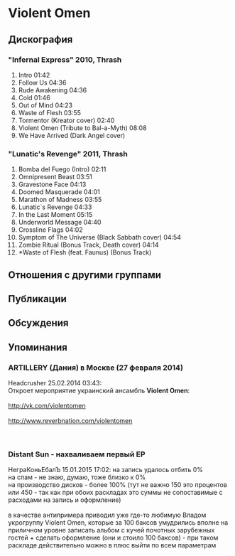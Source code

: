 # Violent Omen



## Дискография

### "Infernal Express" 2010, Thrash

1. Intro	01:42	 
2. Follow Us	04:36	 
3. Rude Awakening	04:36	 
4. Cold	01:46	 
5. Out of Mind	04:23	 
6. Waste of Flesh	03:55	 
7. Tormentor (Kreator cover)	02:40	 
8. Violent Omen (Tribute to Bal-a-Myth)	08:08	 
9. We Have Arrived (Dark Angel cover)

### "Lunatic's Revenge" 2011, Thrash

1. Bomba del Fuego (Intro)	02:11	 
2. Omnipresent Beast	03:51	 
3. Gravestone Face	04:13	 
4. Doomed Masquerade	04:01	 
5. Marathon of Madness	03:55	 
6. Lunatic`s Revenge	04:33
7. In the Last Moment	05:15	 
8. Underworld Message	04:40	 
9. Crossline Flags	04:02	 
10. Symptom of The Universe (Black Sabbath cover)	04:54	 
11. Zombie Ritual (Bonus Track, Death cover)	04:14	 
12. *Waste of Flesh (feat. Faunus) (Bonus Track)


## Отношения с другими группами


## Публикации


## Обсуждения


## Упоминания

### ARTILLERY (Дания) в Москве (27 февраля 2014)

Headcrusher 25.02.2014 03:43:
<BR>Откроет мероприятие украинский ансамбль <B>Violent Omen</B>:<BR><BR><A HREF="http://vk.com/violentomen" TARGET="_blank">http://vk.com/violentomen</A><BR><BR><A HREF="http://www.reverbnation.com/violentomen" TARGET="_blank">http://www.reverbnation.com/violentomen</A><BR><BR><BR>

### Distant Sun - нахваливаем первый EP

НеграКоньЕбалЪ 15.01.2015 17:02:
на запись удалось отбить 0%<BR>на спам - не знаю, думаю, тоже близко к 0%<BR>на производство дисков - более 100% (тут не важно 150 это процентов или 450 - так как при обоих раскладах это суммы не сопоставимые с расходами на запись и оформление)<BR><BR>в качестве антипримера приводил уже где-то любимую Владом укрогруппу Violent Omen, которые за 100 баксов умудрились вполне на приличном уровне записать альбом с кучей почотных зарубежных гостей + сделать оформление (они и стоило 100 баксов) - при таком раскладе действительно можно в плюс выйти по всем параметрам  

